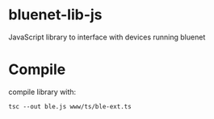 # bluenet-lib-js
JavaScript library to interface with devices running bluenet

# Compile

compile library with:

	tsc --out ble.js www/ts/ble-ext.ts
